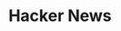 ---
title: Hacker News
layout: post
image: /images/small/hacker.jpg
external: https://hacker-news.news/TopStory
icons: <i class="far fa-newspaper"></i>
---
